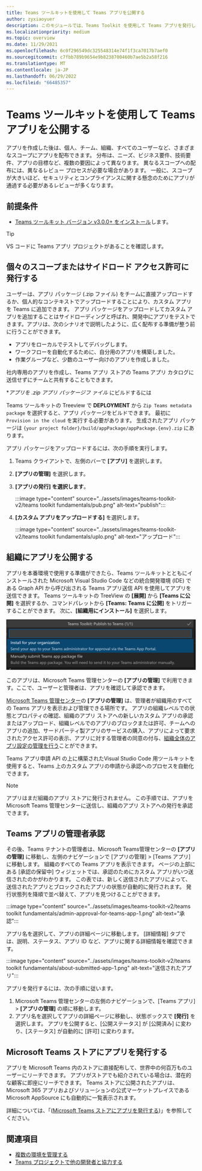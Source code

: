 ```yaml
---
title: Teams ツールキットを使用して Teams アプリを公開する
author: zyxiaoyuer
description: このモジュールでは、Teams Toolkit を使用して Teams アプリを発行し、個々のスコープまたはサイドロードアクセス許可に発行する方法について説明します
ms.localizationpriority: medium
ms.topic: overview
ms.date: 11/29/2021
ms.openlocfilehash: 6c0f296549dc325548314e74f1f3ca7017b7aef0
ms.sourcegitcommit: c7fbb789b9654e9b8238700460b7ae5b2a58f216
ms.translationtype: MT
ms.contentlocale: ja-JP
ms.lasthandoff: 06/29/2022
ms.locfileid: "66485357"
---
```

# <a name="publish-teams-apps-using-teams-toolkit"></a>Teams ツールキットを使用して Teams アプリを公開する

アプリを作成した後は、個人、チーム、組織、すべてのユーザーなど、さまざまなスコープにアプリを配布できます。 分布は、ニーズ、ビジネス要件、技術要件、アプリの目標など、複数の要因によって異なります。 異なるスコープへの配布には、異なるレビュー プロセスが必要な場合があります。 一般に、スコープが大きいほど、セキュリティとコンプライアンスに関する懸念のためにアプリが通過する必要があるレビューが多くなります。

## <a name="prerequisite"></a>前提条件

* [Teams ツールキット バージョン v3.0.0+ をインストール](https://marketplace.visualstudio.com/items?itemName=TeamsDevApp.ms-teams-vscode-extension)します。

> [!TIP]
> VS コードに Teams アプリ プロジェクトがあることを確認します。

## <a name="publish-to-individual-scope-or-sideload-permission"></a>個々のスコープまたはサイドロード アクセス許可に発行する

ユーザーは、アプリ パッケージ (.zip ファイル) をチームに直接アップロードするか、個人的なコンテキストでアップロードすることにより、カスタム アプリを Teams に追加できます。 アプリ パッケージをアップロードしてカスタム アプリを追加することはサイドローディングと呼ばれ、開発中にアプリをテストできます。アプリは、次のシナリオで説明したように、広く配布する準備が整う前に行うことができます。

* アプリをローカルでテストしてデバッグします。
* ワークフローを自動化するために、自分用のアプリを構築しました。
* 作業グループなど、少数のユーザー向けのアプリを作成しました。

社内専用のアプリを作成し、Teams アプリ ストアの Teams アプリ カタログに送信せずにチームと共有することもできます。

**アプリを *.zip アプリ パッケージフ ァイル** にビルドするには

Teams ツールキットの Treeview で **DEPLOYMENT** から `Zip Teams metadata package` を選択すると、アプリ パッケージをビルドできます。 最初に `Provision in the cloud` を実行する必要があります。 生成されたアプリ パッケージは `{your project folder}/build/appPackage/appPackage.{env}.zip` にあります。

アプリ パッケージをアップロードするには、次の手順を実行します。

1. Teams クライアントで、左側のバーで **[アプリ]** を選択します。
2. **[アプリの管理]** を選択します。
3. **[アプリの発行] を選択します**。

   :::image type="content" source="../assets/images/teams-toolkit-v2/teams toolkit fundamentals/pub.png" alt-text="publish":::

4. **[カスタム アプリをアップロードする]** を選択します。

   :::image type="content" source="../assets/images/teams-toolkit-v2/teams toolkit fundamentals/uplo.png" alt-text="アップロード":::

## <a name="publish-to-your-organization"></a>組織にアプリを公開する

アプリを本番環境で使用する準備ができたら、Teams ツールキットとともにインストールされた Microsoft Visual Studio Code などの統合開発環境 (IDE) である Graph API から呼び出される Teams アプリ送信 API を使用してアプリを送信できます。 Teams ツールキットの TreeView の **[展開]** から **[Teams に公開]** を選択するか、コマンドパレットから **[Teams: Teams に公開]** をトリガーすることができます。 次に、**[組織用にインストール]** を選択します。

![組織用にインストール](./images/installforyourorganization.png)

このアプリは、Microsoft Teams 管理センターの **[アプリの管理]** で利用できます。ここで、ユーザーと管理者は、アプリを確認して承認できます。

[Microsoft Teams 管理センター](https://admin.teams.microsoft.com/policies/manage-apps)の **[アプリの管理]** は、管理者が組織用のすべての Teams アプリを表示および管理できる場所です。 アプリの組織レベルでの状態とプロパティの確認、組織のアプリ ストアへの新しいカスタム アプリの承認またはアップロード、組織レベルでのアプリのブロックまたは許可、チームへのアプリの追加、サードパーティ製アプリのサービスの購入、アプリによって要求されたアクセス許可の表示、アプリに対する管理者の同意の付与、[組織全体のアプリ設定の管理を行う](https://admin.teams.microsoft.com/policies/manage-apps)ことができます。

Teams アプリ申請 API の上に構築されたVisual Studio Code 用ツールキットを使用すると、Teams 上のカスタム アプリの申請から承認へのプロセスを自動化できます。

> [!NOTE]
> アプリはまだ組織のアプリ ストアに発行されません。 この手順では、アプリを Microsoft Teams 管理センターに送信し、組織のアプリ ストアへの発行を承認できます。

## <a name="admin-approval-for-teams-apps"></a>Teams アプリの管理者承認

その後、Teams テナントの管理者は、Microsoft Teams管理センターの **[アプリの管理]** に移動し、左側のナビゲーションで [アプリの管理] > [Teams アプリ] に移動します。 組織のすべての Teams アプリを表示できます。 ページの上部にある [承認の保留中] ウィジェットでは、承認のためにカスタム アプリがいつ送信されたのかがわかります。
この表では、新しく送信されたアプリによって、送信されたアプリとブロックされたアプリの状態が自動的に発行されます。 発行状態列を降順で並べ替えて、アプリを見つけることができます。

 :::image type="content" source="../assets/images/teams-toolkit-v2/teams toolkit fundamentals/admin-approval-for-teams-app-1.png" alt-text="承認":::

アプリ名を選択して、アプリの詳細ページに移動します。 [詳細情報] タブでは、説明、ステータス、アプリ ID など、アプリに関する詳細情報を確認できます。

 :::image type="content" source="../assets/images/teams-toolkit-v2/teams toolkit fundamentals/about-submitted-app-1.png" alt-text="送信されたアプリ":::

アプリを発行するには、次の手順に従います。

1. Microsoft Teams 管理センターの左側のナビゲーションで、[Teams アプリ] > **[アプリの管理]** の順に移動します。
2. アプリ名を選択してアプリの詳細ページに移動し、状態ボックスで **[発行]** を選択します。
アプリを公開すると、[公開ステータス] が [公開済み] に変わり、[ステータス] が自動的に [許可] に変わります。

## <a name="publish-to-microsoft-store"></a>Microsoft Teams ストアにアプリを発行する

アプリを Microsoft Teams 内のストアに直接配布して、世界中の何百万ものユーザーにリーチできます。 アプリがストアでも紹介されている場合は、潜在的な顧客に即座にリーチできます。 Teams ストアに公開されたアプリは、Microsoft 365 アプリおよびソリューションの公式マーケットプレイスである Microsoft AppSource にも自動的に一覧表示されます。

詳細については、「([Microsoft Teams ストアにアプリを発行する](../concepts/deploy-and-publish/appsource/publish.md#publish-your-app-to-the-microsoft-teams-store))」を参照してください。

## <a name="see-also"></a>関連項目

* [複数の環境を管理する](TeamsFx-multi-env.md)
* [Teams プロジェクトで他の開発者と協力する](TeamsFx-collaboration.md)
